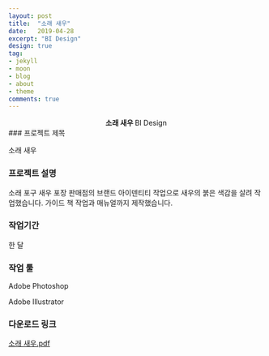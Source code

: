 ```yaml
---
layout: post
title:  "소래 새우"
date:   2019-04-28
excerpt: "BI Design"
design: true
tag:
- jekyll
- moon
- blog
- about
- theme
comments: true
---
```


<center><b>소래 새우 </b>BI Design</center>
### 프로젝트 제목

소래 새우

### 프로젝트 설명

소래 포구 새우 포장 판매점의 브랜드 아이덴티티 작업으로 새우의 붉은 색감을 살려 작업했습니다. 가이드 책 작업과 매뉴얼까지 제작했습니다.  

### 작업기간

한 달

### 작업 툴

Adobe Photoshop

Adobe Illustrator

### 다운로드 링크

[소래 새우.pdf](https://github.com/Meerkat-GMD/Meerkat-GMD.github.io/files/4064196/4.pdf)
